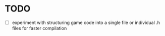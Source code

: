 # TODO

- [ ] experiment with structuring game code into a single file or individual .h files for faster compilation
